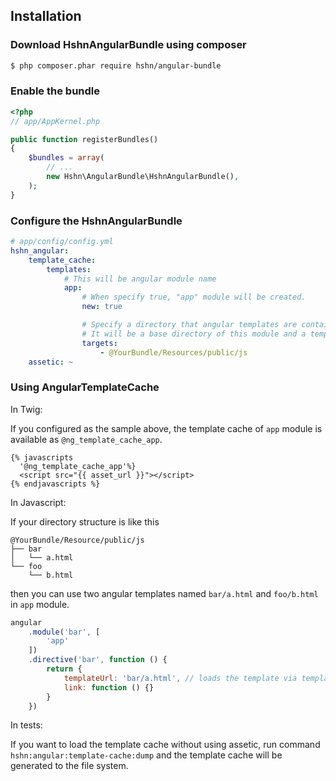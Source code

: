 Installation
------------

### Download HshnAngularBundle using composer

```bash
$ php composer.phar require hshn/angular-bundle
```

### Enable the bundle

```php
<?php
// app/AppKernel.php

public function registerBundles()
{
    $bundles = array(
        // ...
        new Hshn\AngularBundle\HshnAngularBundle(),
    );
}
```

### Configure the HshnAngularBundle

```yaml
# app/config/config.yml
hshn_angular:
    template_cache:
        templates:
            # This will be angular module name
            app:
                # When specify true, "app" module will be created.
                new: true

                # Specify a directory that angular templates are contained.
                # It will be a base directory of this module and a template url will be relative path from the base directory.
                targets:
                    - @YourBundle/Resources/public/js
    assetic: ~
```

### Using AngularTemplateCache

In Twig:

If you configured as the sample above, the template cache of `app` module is available as `@ng_template_cache_app`.

```twig
{% javascripts
  '@ng_template_cache_app'%}
  <script src="{{ asset_url }}"></script>
{% endjavascripts %}
```

In Javascript:

If your directory structure is like this

```
@YourBundle/Resource/public/js
├── bar
│   └── a.html
└── foo
    └── b.html
```

then you can use two angular templates named `bar/a.html` and `foo/b.html` in `app` module.

```js
angular
    .module('bar', [
        'app'
    ])
    .directive('bar', function () {
        return {
            templateUrl: 'bar/a.html', // loads the template via template cache
            link: function () {}
        }
    })
```

In tests:

If you want to load the template cache without using assetic, run command `hshn:angular:template-cache:dump` and the template cache will be generated to the file system.

